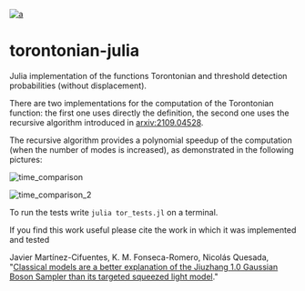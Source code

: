 [![a](https://img.shields.io/static/v1?label=arXiv&message=2207.10058&color=active&style=flat-square)](https://arxiv.org/abs/2207.10058)

# torontonian-julia
Julia implementation of the functions Torontonian and threshold detection probabilities (without displacement).

There are two implementations for the computation of the Torontonian function: the first one uses directly the definition, the second one uses the recursive algorithm introduced in [arxiv:2109.04528](https://arxiv.org/abs/2109.04528).

The recursive algorithm provides a polynomial speedup of the computation (when the number of modes is increased), as demonstrated in the following pictures:

![time_comparison](https://user-images.githubusercontent.com/95931266/190510160-44e99f6a-1bf6-4fcd-b1b4-b910b5a5f276.png)

![time_comparison_2](https://user-images.githubusercontent.com/95931266/190509883-9369e83a-d358-466e-b2fd-59f99453ef69.png)

To run the tests write `julia tor_tests.jl` on a terminal. 

If you find this work useful please cite the work in which it was implemented and tested

Javier Martínez-Cifuentes, K. M. Fonseca-Romero, Nicolás Quesada, "[Classical models are a better explanation of the Jiuzhang 1.0 Gaussian Boson Sampler than its targeted squeezed light model](https://arxiv.org/abs/2207.10058)."


